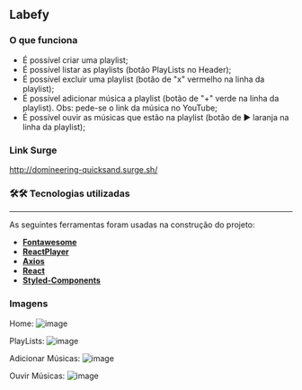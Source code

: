 ## Labefy

### O que funciona

- É possível criar uma playlist;
- É possível listar as playlists (botão PlayLists no Header);
- É possível excluir uma playlist (botão de "x" vermelho na linha da playlist);
- É possível adicionar música a playlist (botão de "+" verde na linha da playlist). Obs: pede-se o link da música no YouTube;
- É possível ouvir as músicas que estão na playlist (botão de ▶ laranja na linha da playlist);

### Link Surge

http://domineering-quicksand.surge.sh/

### 🛠🛠 Tecnologias utilizadas

---

As seguintes ferramentas foram usadas na construção do projeto:

- **[Fontawesome](https://fontawesome.com/)**
- **[ReactPlayer](https://github.com/CookPete/react-player)**
- **[Axios](https://github.com/axios/axios)**
- **[React](https://pt-br.reactjs.org/)**
- **[Styled-Components](https://styled-components.com/)**

### Imagens

Home:
![image](https://user-images.githubusercontent.com/52076737/112703783-dd98dd00-8e76-11eb-9cc6-89d1b987b339.png)

PlayLists:
![image](https://user-images.githubusercontent.com/52076737/112703805-f7d2bb00-8e76-11eb-96af-549b7e1d1611.png)

Adicionar Músicas:
![image](https://user-images.githubusercontent.com/52076737/112703822-1042d580-8e77-11eb-9ce7-025a93092570.png)

Ouvir Músicas:
![image](https://user-images.githubusercontent.com/52076737/112703860-36687580-8e77-11eb-9c6d-36eab23fb59e.png)
